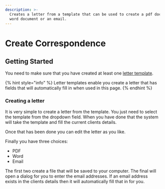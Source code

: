 ```yaml
---
description: >-
  Creates a letter from a template that can be used to create a pdf document,
  word document or an email.
---
```


# Create Correspondence

## Getting Started

You need to make sure that you have created  at least one [letter template](../../overview/letter-templates.md).

{% hint style="info" %}
 Letter templates enable you create a letter that has fields that will automatically fill in when used in this page.
{% endhint %}

### Creating a letter

It is very simple to create a letter from the template. You just need to select the template from the dropdown field. When you have done that the system will take the template and fill the current clients details. 

Once that has been done you can edit the letter as you like.

Finally you have three choices:

* PDF
* Word
* Email

The first two create a file that will be saved to your computer. The final will open a dialog for you to enter the email addresses. If an email address exists in the clients details then it will automatically fill that in for you.



